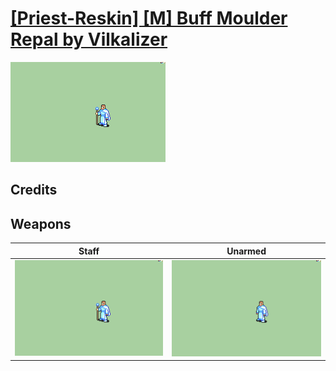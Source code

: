 # [\[Priest-Reskin\] \[M\] Buff Moulder Repal by Vilkalizer](./)

<img src="./7.%20Staff/Staff_000.png" alt="[Priest-Reskin] [M] Buff Moulder Repal by Vilkalizer standing" />

## Credits



## Weapons


|Staff |Unarmed |
|  :---: | :---: |
| <img alt="Staff animation" src="./7.%20Staff/Staff.gif" /> | <img alt="Unarmed animation" src="./8.%20Unarmed/Unarmed.gif" /> |
